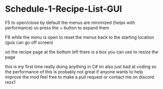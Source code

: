 # Schedule-1-Recipe-List-GUI

F5 to open/close by default the menus are minimized (helps with performance) so press the + button to expand them

F6 while the menu is open to reset the menus back to the starting location (guis can go off screen)

on the recipe page at the bottom left there is a box you can use to resize the page

this is my first time really doing anything in C# im also just bad at coding so the performance of this is probably not great if anyone wants to help improve the mod feel free to make a pull request or contact me on discord rezx1
